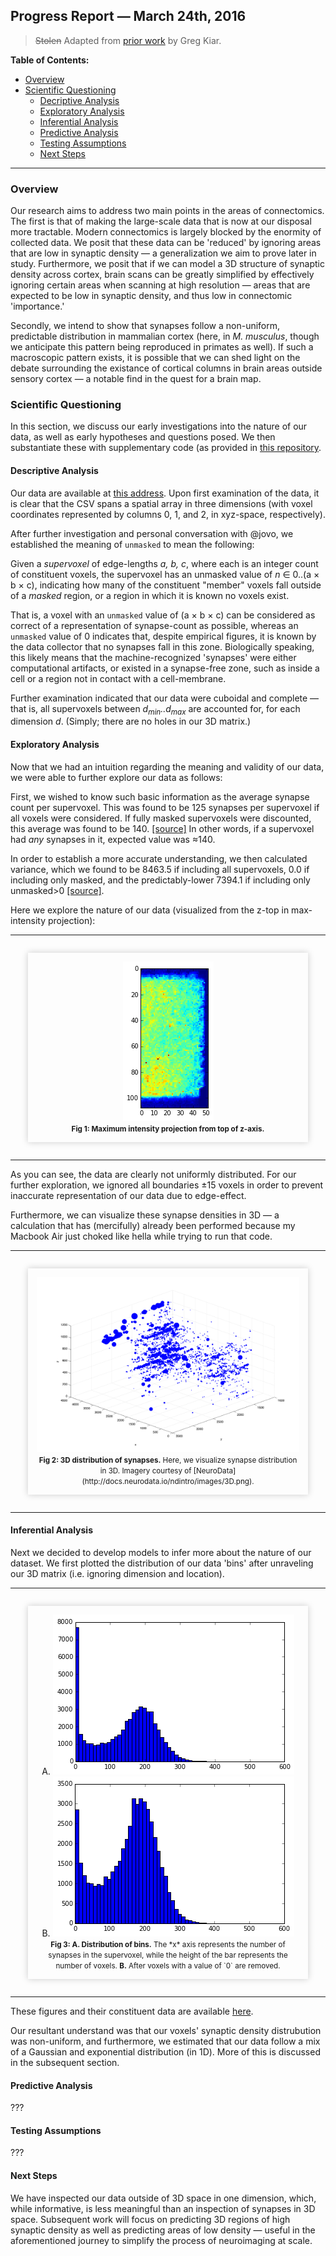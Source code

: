 ## Progress Report — March 24th, 2016

> ~~Stolen~~ Adapted from [prior work](https://github.com/Upward-Spiral-Science/grelliam) by Greg Kiar.


**Table of Contents:**
- [Overview](./progress_report.md#overview)
- [Scientific Questioning](./progress_report.md#scientific-questioning)
  - [Decriptive Analysis](./progress_report.md#descriptive-analysis)
  - [Exploratory Analysis](./progress_report.md#exploratory-analysis)
  - [Inferential Analysis](./progress_report.md#inferential-analysis)
  - [Predictive Analysis](./progress_report.md#predictive-analysis)
  - [Testing Assumptions](./progress_report.md#testing-assumptions)
  - [Next Steps](./progress_report.md#next-steps)

----------

### Overview
Our research aims to address two main points in the areas of connectomics. The first is that of making the large-scale data that is now at our disposal more tractable. Modern connectomics is largely blocked by the enormity of collected data. We posit that these data can be 'reduced' by ignoring areas that are low in synaptic density — a generalization we aim to prove later in study. Furthermore, we posit that if we can model a 3D structure of synaptic density across cortex, brain scans can be greatly simplified by effectively ignoring certain areas when scanning at high resolution — areas that are expected to be low in synaptic density, and thus low in connectomic 'importance.'

Secondly, we intend to show that synapses follow a non-uniform, predictable distribution in mammalian cortex (here, in *M. musculus*, though we anticipate this pattern being reproduced in primates as well). If such a macroscopic pattern exists, it is possible that we can shed light on the debate surrounding the existance of cortical columns in brain areas outside sensory cortex — a notable find in the quest for a brain map.


### Scientific Questioning
In this section, we discuss our early investigations into the nature of our data, as well as early hypotheses and questions posed. We then substantiate these with supplementary code (as provided in [this repository](https://github.com/Upward-Spiral-Science/uhhh).

#### Descriptive Analysis
Our data are available at [this address](https://github.com/Upward-Spiral-Science/uhhh/blob/master/data/data.csv). Upon first examination of the data, it is clear that the CSV spans a spatial array in three dimensions (with voxel coordinates represented by columns 0, 1, and 2, in xyz-space, respectively).

After further investigation and personal conversation with @jovo, we established the meaning of `unmasked` to mean the following:

Given a *supervoxel* of edge-lengths *a, b, c*, where each is an integer count of constituent voxels, the supervoxel has an unmasked value of *n* ∈ 0..(a × b × c), indicating how many of the constituent "member" voxels fall outside of a *masked* region, or a region in which it is known no voxels exist.

That is, a voxel with an `unmasked` value of (a × b × c) can be considered as correct of a representation of synapse-count as possible, whereas an `unmasked` value of 0 indicates that, despite empirical figures, it is known by the data collector that no synapses fall in this zone. Biologically speaking, this likely means that the machine-recognized 'synapses' were either computational artifacts, or existed in a synapse-free zone, such as inside a cell or a region not in contact with a cell-membrane.

Further examination indicated that our data were cuboidal and complete — that is, all supervoxels between *d<sub>min</sub>..d<sub>max</sub>* are accounted for, for each dimension *d*. (Simply; there are no holes in our 3D matrix.)


#### Exploratory Analysis
Now that we had an intuition regarding the meaning and validity of our data, we were able to further explore our data as follows:

First, we wished to know such basic information as the average synapse count per supervoxel. This was found to be 125 synapses per supervoxel if all voxels were considered. If fully masked supervoxels were discounted, this average was found to be 140. [[source]](https://github.com/Upward-Spiral-Science/uhhh/blob/master/code/Average%20Synapses%20Over%20Volume.ipynb) In other words, if a supervoxel had *any* synapses in it, expected value was ≈140.

In order to establish a more accurate understanding, we then calculated variance, which we found to be 8463.5 if including all supervoxels, 0.0 if including only masked, and the predictably-lower 7394.1 if including only unmasked>0 [[source]](https://github.com/Upward-Spiral-Science/uhhh/blob/master/code/Average%20Synapses%20Over%20Volume.ipynb).

Here we explore the nature of our data (visualized from the z-top in max-intensity projection):

<center>
    <hr>
    <div style="width: 30em; box-shadow: 0 0 10px #ccc; margin: 2em; padding: 1em">
        <img src="figures/mip.png"> <br>
        <small><b>Fig 1: Maximum intensity projection from top of z-axis.</b></small>
    </div>
    <hr>
</center>

As you can see, the data are clearly not uniformly distributed. For our further exploration, we ignored all boundaries ±15 voxels in order to prevent inaccurate representation of our data due to edge-effect.

Furthermore, we can visualize these synapse densities in 3D — a calculation that has (mercifully) already been performed because my Macbook Air just choked like hella while trying to run that code.

<center>
    <hr>
    <div style="width: 30em; box-shadow: 0 0 10px #ccc; margin: 2em; padding: 1em">
        <img src="figures/matlab3dplot.png"> <br>
        <small><b>Fig 2: 3D distribution of synapses.</b> Here, we visualize synapse distribution in 3D. Imagery courtesy of [NeuroData](http://docs.neurodata.io/ndintro/images/3D.png).</small>
    </div>
    <hr>
</center>

#### Inferential Analysis
Next we decided to develop models to infer more about the nature of our dataset. We first plotted the distribution of our data 'bins' after unraveling our 3D matrix (i.e. ignoring dimension and location).

<center>
    <hr>
    <div style="width: 30em; box-shadow: 0 0 10px #ccc; margin: 2em; padding: 1em">
        A. <img src="figures/initialdist.png"> <br>
        B. <img src="figures/distnozero.png"> <br>
        <small><b>Fig 3: A. Distribution of bins.</b> The *x* axis represents the number of synapses in the supervoxel, while the height of the bar represents the number of voxels. <b>B.</b> After voxels with a value of `0` are removed.</small>
    </div>
    <hr>
</center>

These figures and their constituent data are available [here](https://github.com/Upward-Spiral-Science/uhhh/blob/master/code/%5BAssignment%204%5D%20Model%20and%20Assumptions.ipynb).

Our resultant understand was that our voxels' synaptic density distrubution was non-uniform, and furthermore, we estimated that our data follow a mix of a Gaussian and exponential distribution (in 1D). More of this is discussed in the subsequent section.

#### Predictive Analysis
???

#### Testing Assumptions
???

#### Next Steps
We have inspected our data outside of 3D space in one dimension, which, while informative, is less meaningful than an inspection of synapses in 3D space. Subsequent work will focus on predicting 3D regions of high synaptic density as well as predicting areas of low density — useful in the aforementioned journey to simplify the process of neuroimaging at scale.
